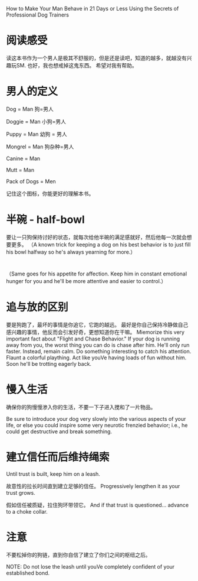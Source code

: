 
How to Make Your Man Behave in 21 Days or Less Using the Secrets of Professional Dog Trainers

# 阅读感受 
  读这本书作为一个男人是极其不舒服的，但是还是读吧，知道的越多，就越没有兴趣玩SM.   也好，我也想戒掉这鬼东西。
  希望对我有帮助。 

# 男人的定义
Dog = Man  狗=男人

Doggie = Man 小狗=男人

Puppy = Man 幼狗 = 男人

Mongrel = Man 狗杂种=男人

Canine = Man 

Mutt = Man

Pack of Dogs = Men

记住这个图标，你能更好的理解本书。

# 半碗 - half-bowl 
要让一只狗保持讨好的状态，就每次给他半碗的满足感就好，然后他每一次就会想要更多。
（A known trick for keeping a dog on his best behavior is to just fill his bowl halfway so he's always yearning for more.）

# 

（Same goes for his appetite for affection. Keep him in constant emotional hunger for you and he'll be more attentive and easier to control.）

# 追与放的区别

要是狗跑了，最坏的事情是你追它，它跑的越远。   最好是你自己保持冷静做自己感兴趣的事情，他反而会引发好奇，更想知道你在干嘛。
Miemorize this very important fact about "Flight and Chase Behavior."
If your dog is running away from you, the worst thing you can do is chase after him.
He'll only run faster. Instead, remain calm. Do something interesting to catch his attention. Flaunt a colorful plaything.
Act like youVe having loads of fun without him. Soon he'll be trotting eagerly back.

# 慢入生活

确保你的狗慢慢渗入你的生活，不要一下子进入搅和了一片物品。

Be sure to introduce your dog very slowly into the various aspects of your life, 
or else you could inspire some very neurotic frenzied behavior; i.e., he could get destructive and break something.

# 建立信任而后维持绳索

Until trust is built, keep him on a leash.

故意性的拉长时间直到建立足够的信任。
Progressively lengthen it
as your trust grows.

假如信任被质疑，拉住狗环带领它。
And if that trust is questioned...  advance to a choke collar.

# 注意

不要松掉你的狗链，直到你自信了建立了你们之间的枢纽之后。

NOTE: Do not lose the leash
until youVe completely confident
of your established bond.
